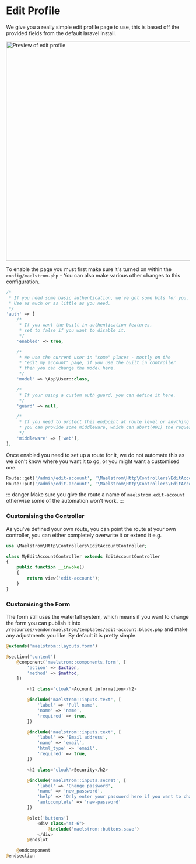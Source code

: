# Edit Profile

We give you a really simple edit profile page to use, this is based off the provided fields from the default laravel install.

<img src="/profile-preview.jpg" alt="Preview of edit profile" class="shadow m-w-full h-auto mt-4" style="width: 600px;" />

To enable the page you must first make sure it's turned on within the `config/maelstrom.php` - You can also make various other changes to this configuration.

```php
/*
 * If you need some basic authentication, we've got some bits for you.
 * Use as much or as little as you need.
 */
'auth' => [
    /*
     * If you want the built in authentication features,
     * set to false if you want to disable it.
     */
    'enabled' => true,

    /*
     * We use the current user in "some" places - mostly on the
     * "edit my account" page, if you use the built in controller
     * then you can change the model here.
     */
    'model' => \App\User::class,

    /*
     * If your using a custom auth guard, you can define it here.
     */
    'guard' => null,

    /*
     * If you need to protect this endpoint at route level or anything else
     * you can provide some middleware, which can abort(401) the request.
     */
    'middleware' => ['web'],
],
```

Once enabled you need to set up a route for it, we do not automate this as we don't know where you want it to go, or you might want a customised one.

```php
Route::get('/admin/edit-account', '\Maelstrom\Http\Controllers\EditAccountController')->name('maelstrom.edit-account');
Route::put('/admin/edit-account', '\Maelstrom\Http\Controllers\EditAccountController@update');
```

::: danger
Make sure you give the route a name of `maelstrom.edit-account` otherwise some of the automation won't work.
:::

### Customising the Controller

As you've defined your own route, you can point the route at your own controller, you can either completely overwrite it or extend it e.g.

```php
use \Maelstrom\Http\Controllers\EditAccountController;

class MyEditAccountController extends EditAccountController
{
    public function __invoke()
    {
        return view('edit-account');
    }
}
```

### Customising the Form

The form still uses the waterfall system, which means if you want to change the form you can publish it into `/resources/vendor/maelstrom/templates/edit-account.blade.php` and make any adjustments you like. By default it is pretty simple.

```php
@extends('maelstrom::layouts.form')

@section('content')
    @component('maelstrom::components.form', [
        'action' => $action,
        'method' => $method,
    ])

        <h2 class="cloak">Account information</h2>

        @include('maelstrom::inputs.text', [
            'label' => 'Full name',
            'name' => 'name',
            'required' => true,
        ])

        @include('maelstrom::inputs.text', [
            'label' => 'Email address',
            'name' => 'email',
            'html_type' => 'email',
            'required' => true,
        ])

        <h2 class="cloak">Security</h2>

        @include('maelstrom::inputs.secret', [
            'label' => 'Change password',
            'name' => 'new_password',
            'help' => 'Only enter your password here if you want to change it.',
            'autocomplete' => 'new-password'
        ])

        @slot('buttons')
            <div class="mt-6">
                @include('maelstrom::buttons.save')
            </div>
        @endslot

    @endcomponent
@endsection
```
